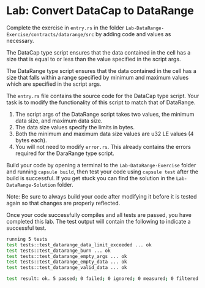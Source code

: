 # Lab: Convert DataCap to DataRange

Complete the exercise in `entry.rs` in the folder `Lab-DataRange-Exercise/contracts/datarange/src` by adding code and values as necessary.

The DataCap type script ensures that the data contained in the cell has a size that is equal to or less than the value specified in the script args.

The DataRange type script ensures that the data contained in the cell has a size that falls within a range specified by minimum and maximum values which are specified in the script args.

The `entry.rs` file contains the source code for the DataCap type script. Your task is to modify the functionality of this script to match that of DataRange.

1. The script args of the DataRange script takes two values, the minimum data size, and maximum data size.
2. The data size values specify the limits in bytes.
3. Both the minimum and maximum data size values are u32 LE values \(4 bytes each\).
4. You will not need to modify `error.rs`. This already contains the errors required for the DaraRange type script.

Build your code by opening a terminal to the `Lab-DataRange-Exercise` folder and running `capsule build`, then test your code using `capsule test` after the build is successful. If you get stuck you can find the solution in the `Lab-DataRange-Solution` folder.

Note: Be sure to always build your code after modifying it before it is tested again so that changes are properly reflected.

Once your code successfully compiles and all tests are passed, you have completed this lab. The test output will contain the following to indicate a successful test.

```bash
running 5 tests
test tests::test_datarange_data_limit_exceeded ... ok
test tests::test_datarange_burn ... ok
test tests::test_datarange_empty_args ... ok
test tests::test_datarange_empty_data ... ok
test tests::test_datarange_valid_data ... ok

test result: ok. 5 passed; 0 failed; 0 ignored; 0 measured; 0 filtered out
```






